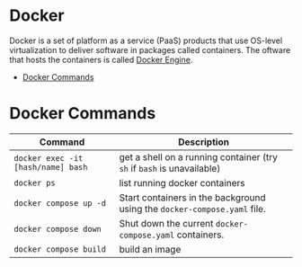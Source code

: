 # Docker <!-- omit from toc -->

Docker is a set of platform as a service (PaaS) products that use OS-level virtualization to deliver software in packages called containers. The oftware that hosts the containers is called [Docker Engine](https://docs.docker.com/engine/install/).

- [Docker Commands](#docker-commands)

# Docker Commands

| Command                            | Description                                                              |
| ---------------------------------- | ------------------------------------------------------------------------ |
| `docker exec -it [hash/name] bash` | get a shell on a running container (try `sh` if `bash` is unavailable)   |
| `docker ps`                        | list running docker containers                                           |
| `docker compose up -d`             | Start containers in the background using the `docker-compose.yaml` file. |
| `docker compose down`              | Shut down the current `docker-compose.yaml` containers.                  |
| `docker compose build`             | build an image                                                           |

